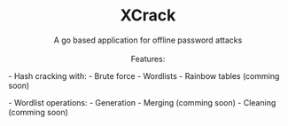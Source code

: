 **<h1 align="center">XCrack</h1>**
<p align="center">A go based application for offline password attacks<br><br>
Features:
<p>
    - Hash cracking with:
        - Brute force
        - Wordlists
        - Rainbow tables    (comming soon)
</p>

<p>
    - Wordlist operations:
        - Generation
        - Merging           (comming soon)
        - Cleaning          (comming soon)
</p>